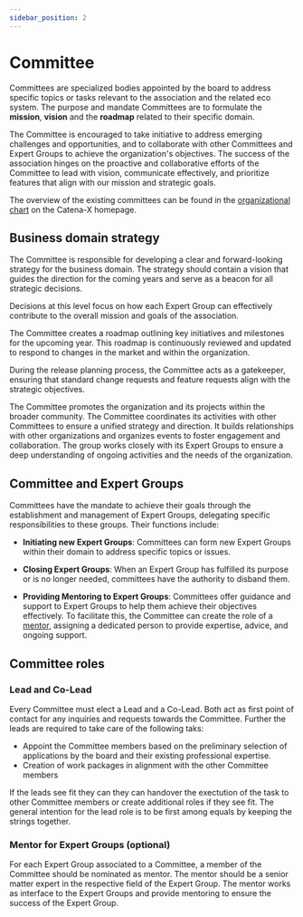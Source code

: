 ```yaml
---
sidebar_position: 2
---
```


# Committee

Committees are specialized bodies appointed by the board to address specific topics or tasks relevant to the association and the related eco system. The purpose and mandate Committees are to formulate the **mission**, **vision** and the **roadmap** related to their specific domain.

The Committee  is encouraged to take initiative to address emerging challenges and opportunities, and to collaborate with other Committees and Expert Groups to achieve the organization's objectives. The success of the association hinges on the proactive and collaborative efforts of the Committee to lead with vision, communicate effectively, and prioritize features that align with our mission and strategic goals.

The overview of the existing committees can be found in the [organizational chart](https://catena-x.net/fileadmin/user_upload/06_Ueber_uns/Ueber_uns_der_Verein/Catena-X_Organization_Chart.pdf) on the Catena-X homepage.

## Business domain strategy

The Committee is responsible for developing a clear and forward-looking strategy for the business domain. The strategy should contain a vision that guides the direction for the coming years and serve as a beacon for all strategic decisions.

Decisions at this level focus on how each Expert Group can effectively contribute to the overall mission and goals of the association.

The Committee creates a roadmap outlining key initiatives and milestones for the upcoming year. This roadmap is continuously reviewed and updated to respond to changes in the market and within the organization.

During the release planning process, the Committee acts as a gatekeeper, ensuring that standard change requests and feature requests align with the strategic objectives.

The Committee promotes the organization and its projects within the broader community. The Committee coordinates its activities with other Committees to ensure a unified strategy and direction. It builds relationships with other organizations and organizes events to foster engagement and collaboration. The group works closely with its Expert Groups to ensure a deep understanding of ongoing activities and the needs of the organization.

## Committee and Expert Groups

Committees have the mandate to achieve their goals through the establishment and management of Expert Groups, delegating specific responsibilities to these groups. Their functions include:

- **Initiating new Expert Groups**: Committees can form new Expert Groups within their domain to address specific topics or issues.

- **Closing Expert Groups**: When an Expert Group has fulfilled its purpose or is no longer needed, committees have the authority to disband them.

- **Providing Mentoring to Expert Groups**: Committees offer guidance and support to Expert Groups to help them achieve their objectives effectively. To facilitate this, the Committee can create the role of a [mentor](#mentor-for-expert-groups-optional), assigning a dedicated person to provide expertise, advice, and ongoing support.

## Committee roles

### Lead and Co-Lead

Every Committee must elect a Lead and a Co-Lead. Both act as first point of contact for any inquiries and requests towards the Committee. Further the leads are required to take care of the following taks:

- Appoint the Committee members based on the preliminary selection of applications by the board and their existing professional expertise.
- Creation of work packages in alignment with the other Committee members

If the leads see fit they can they can handover the exectution of the task to other Committee members or create additional roles if they see fit. The general intention for the lead role is to be first among equals by keeping the strings together.

### Mentor for Expert Groups (optional)

For each Expert Group associated to a Committee, a member of the Committee should be nominated as mentor. The mentor should be a senior matter expert in the respective field of the Expert Group. The mentor works as interface to the Expert Groups and provide mentoring to ensure the success of the Expert Group.
